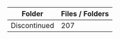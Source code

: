 | Folder       |   Files / Folders |
|--------------|-------------------|
| Discontinued |               207 |